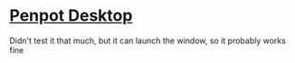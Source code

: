 # [Penpot Desktop](https://code.korbsstudio.com/KorbsStudio/Penpot-Desktop)

Didn't test it that much, but it can launch the window, so it probably works fine
